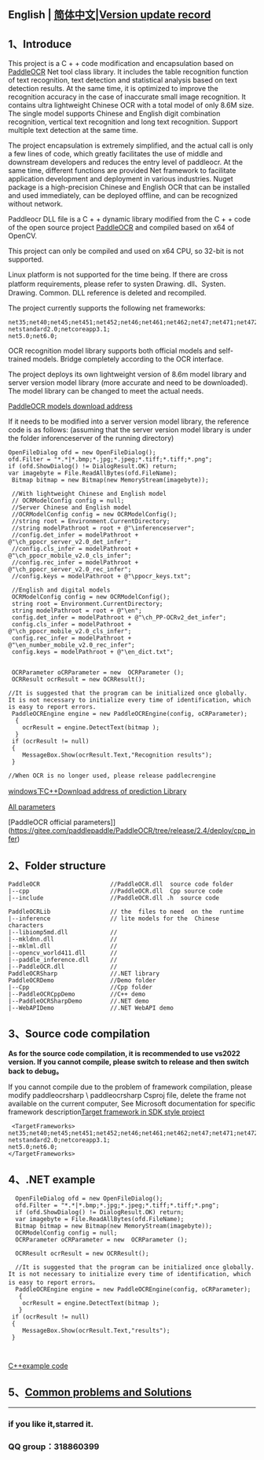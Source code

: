 ##  English |  [简体中文](https://github.com/raoyutian/PaddleOCRSharp/blob/main/README.md)|[Version update record](https://github.com/raoyutian/PaddleOCRSharp/blob/main/doc/README_update_en.md)

## 1、Introduce


This project is a C + + code modification and encapsulation based on [PaddleOCR](https://github.com/paddlepaddle/PaddleOCR) Net tool class library. It includes the table recognition function of text recognition, text detection and statistical analysis based on text detection results. At the same time, it is optimized to improve the recognition accuracy in the case of inaccurate small image recognition. It contains ultra lightweight Chinese OCR with a total model of only 8.6M size. The single model supports Chinese and English digit combination recognition, vertical text recognition and long text recognition. Support multiple text detection at the same time.

The project encapsulation is extremely simplified, and the actual call is only a few lines of code, which greatly facilitates the use of middle and downstream developers and reduces the entry level of paddleocr. At the same time, different functions are provided Net framework to facilitate application development and deployment in various industries. Nuget package is a high-precision Chinese and English OCR that can be installed and used immediately, can be deployed offline, and can be recognized without network. 

Paddleocr DLL file is a C + + dynamic library modified from the C + + code of the open source project [PaddleOCR](https://github.com/paddlepaddle/PaddleOCR) and compiled based on x64 of OpenCV.

This project can only be compiled and used on x64 CPU, so 32-bit is not supported.

Linux platform is not supported for the time being. If there are cross platform requirements, please refer to systen Drawing. dll、Systen. Drawing. Common. DLL reference is deleted and recompiled.

The project currently supports the following net frameworks:

```
net35;net40;net45;net451;net452;net46;net461;net462;net47;net471;net472;net48;
netstandard2.0;netcoreapp3.1;
net5.0;net6.0;

```

OCR recognition model library supports both official models and self-trained models. Bridge completely according to the  OCR interface.

The project deploys its own lightweight version of 8.6m model library and server version model library (more accurate and need to be downloaded). The model library can be changed to meet the actual needs.

[PaddleOCR models download address](https://gitee.com/paddlepaddle/PaddleOCR/blob/dygraph/doc/doc_ch/models_list.md)

If it needs to be modified into a server version model library, the reference code is as follows: (assuming that the server version model library is under the folder inforenceserver of the running directory)

```
OpenFileDialog ofd = new OpenFileDialog();
ofd.Filter = "*.*|*.bmp;*.jpg;*.jpeg;*.tiff;*.tiff;*.png";
if (ofd.ShowDialog() != DialogResult.OK) return;
var imagebyte = File.ReadAllBytes(ofd.FileName);
 Bitmap bitmap = new Bitmap(new MemoryStream(imagebyte));

 //With lightweight Chinese and English model
 // OCRModelConfig config = null;
 //Server Chinese and English model
 //OCRModelConfig config = new OCRModelConfig();
 //string root = Environment.CurrentDirectory;
 //string modelPathroot = root + @"\inferenceserver";
 //config.det_infer = modelPathroot + @"\ch_ppocr_server_v2.0_det_infer";
 //config.cls_infer = modelPathroot + @"\ch_ppocr_mobile_v2.0_cls_infer";
 //config.rec_infer = modelPathroot + @"\ch_ppocr_server_v2.0_rec_infer";
 //config.keys = modelPathroot + @"\ppocr_keys.txt";

 //English and digital models
 OCRModelConfig config = new OCRModelConfig();
 string root = Environment.CurrentDirectory;
 string modelPathroot = root + @"\en";
 config.det_infer = modelPathroot + @"\ch_PP-OCRv2_det_infer";
 config.cls_infer = modelPathroot + @"\ch_ppocr_mobile_v2.0_cls_infer";
 config.rec_infer = modelPathroot + @"\en_number_mobile_v2.0_rec_infer";
 config.keys = modelPathroot + @"\en_dict.txt";


 OCRParameter oCRParameter = new  OCRParameter ();
 OCRResult ocrResult = new OCRResult();

//It is suggested that the program can be initialized once globally. It is not necessary to initialize every time of identification, which is easy to report errors.  
 PaddleOCREngine engine = new PaddleOCREngine(config, oCRParameter);
  {
    ocrResult = engine.DetectText(bitmap );
  }
 if (ocrResult != null)
 {
    MessageBox.Show(ocrResult.Text,"Recognition results");
 }

//When OCR is no longer used, please release paddlecrengine

```

 [windows下C++Download address of prediction Library](https://paddleinference.paddlepaddle.org.cn/user_guides/download_lib.html#windows)



[All  parameters](https://github.com/raoyutian/PaddleOCRSharp/blob/main/PaddleOCRSharp/OCRParameter.cs)

[PaddleOCR official  parameters]](https://gitee.com/paddlepaddle/PaddleOCR/tree/release/2.4/deploy/cpp_infer)


## 2、Folder structure

```
PaddleOCR                    //PaddleOCR.dll  source code folder
|--cpp                       //PaddleOCR.dll  Cpp source code
|--include                   //PaddleOCR.dll .h  source code

PaddleOCRLib                 // the  files to need  on the  runtime  
|--inference                 // lite models for the  Chinese characters
|--libiomp5md.dll            // 
|--mkldnn.dll                // 
|--mklml.dll                 // 
|--opencv_world411.dll       // 
|--paddle_inference.dll      //
|--PaddleOCR.dll             //
PaddleOCRSharp               //.NET library
PaddleOCRDemo                //Demo folder
|--Cpp                       //Cpp folder
|--PaddleOCRCppDemo          //C++ demo
|--PaddleOCRSharpDemo        //.NET demo
|--WebAPIDemo                //.NET WebAPI demo

```

## 3、Source code compilation

 **As for the source code compilation, it is recommended to use vs2022 version. If you cannot compile, please switch to release and then switch back to debug。** 

If you cannot compile due to the problem of framework compilation, please modify paddleocrsharp \ paddleocrsharp Csproj file, delete the frame not available on the current computer,
See Microsoft documentation for specific framework description[Target framework in SDK style project](https://docs.microsoft.com/zh-cn/dotnet/standard/frameworks)
```
 <TargetFrameworks>
net35;net40;net45;net451;net452;net46;net461;net462;net47;net471;net472;net48;
netstandard2.0;netcoreapp3.1;
net5.0;net6.0;
</TargetFrameworks>
```

## 4、.NET example

```
  OpenFileDialog ofd = new OpenFileDialog();
  ofd.Filter = "*.*|*.bmp;*.jpg;*.jpeg;*.tiff;*.tiff;*.png";
  if (ofd.ShowDialog() != DialogResult.OK) return;
  var imagebyte = File.ReadAllBytes(ofd.FileName);
  Bitmap bitmap = new Bitmap(new MemoryStream(imagebyte));
  OCRModelConfig config = null;
  OCRParameter oCRParameter = new  OCRParameter ();

  OCRResult ocrResult = new OCRResult();

  //It is suggested that the program can be initialized once globally. It is not necessary to initialize every time of identification, which is easy to report errors。     
  PaddleOCREngine engine = new PaddleOCREngine(config, oCRParameter);
   {
    ocrResult = engine.DetectText(bitmap );
   }
 if (ocrResult != null)
 {
    MessageBox.Show(ocrResult.Text,"results");
 }

 

```

[C++example code](https://github.com/raoyutian/PaddleOCRSharp/blob/main/PaddleOCRDemo/PaddleOCRCppDemo/PaddleOCRCppDemo.cpp)


## 5、[Common problems and Solutions](https://github.com/raoyutian/PaddleOCRSharp/blob/main/doc/README_question_en.md)
---------------------------------------------------------------------------------------------------------------------
### if you like it,starred it.

### QQ group：318860399    
